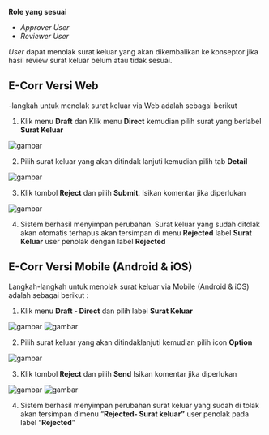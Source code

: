 **Role yang sesuai**

- *Approver User*
- *Reviewer User*

*User* dapat menolak surat keluar yang akan dikembalikan ke konseptor jika hasil review surat keluar belum atau tidak sesuai. 

## **E-Corr Versi Web**
-langkah untuk menolak surat keluar via Web adalah sebagai berikut

1. Klik menu **Draft** dan Klik menu **Direct**  kemudian pilih surat yang berlabel **Surat Keluar**

![gambar](SuratKeluar/SK_Web/SK41.png)

2. Pilih surat keluar yang akan ditindak lanjuti kemudian pilih tab **Detail**

![gambar](SuratKeluar/SK_Web/SK42.png)

3. Klik tombol **Reject** dan pilih **Submit**. Isikan komentar jika diperlukan

![gambar](SuratKeluar/SK_Web/SK47.png)

4. Sistem berhasil menyimpan perubahan. Surat keluar yang sudah ditolak akan otomatis terhapus akan tersimpan di menu **Rejected** label **Surat Keluar** user penolak dengan label **Rejected**



## **E-Corr Versi Mobile (Android & iOS)**

Langkah-langkah untuk menolak surat keluar via Mobile (Android & iOS) adalah sebagai berikut :

1. Klik menu **Draft - Direct** dan pilih label **Surat Keluar**

![gambar](SuratKeluar/SK_Android/TolakSK/02A01.png) ![gambar](SuratKeluar/SK_Android/TolakSK/02A02.png)

2. Pilih surat keluar yang akan ditindaklanjuti kemudian pilih icon **Option**
   
![gambar](SuratKeluar/SK_Android/TolakSK/02A03.png)

3. Klik tombol **Reject** dan pilih **Send** Isikan komentar jika diperlukan

![gambar](SuratKeluar/SK_Android/TolakSK/02A04.png) ![gambar](SuratKeluar/SK_Android/TolakSK/02A05.png)

4. Sistem berhasil menyimpan perubahan surat keluar yang sudah di tolak akan tersimpan dimenu “**Rejected- Surat keluar”** user penolak pada label “**Rejected**”



